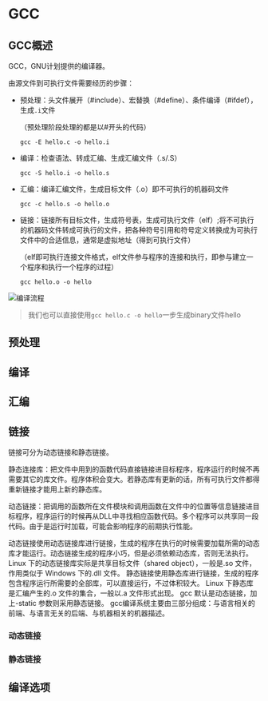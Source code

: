 # GCC

## GCC概述

GCC，GNU计划提供的编译器。



由源文件到可执行文件需要经历的步骤：

- 预处理：头文件展开（#include）、宏替换（#define）、条件编译（#ifdef），生成`.i`文件

  （预处理阶段处理的都是以#开头的代码）

  `gcc -E hello.c -o hello.i`

- 编译：检查语法、转成汇编、生成汇编文件（.s/.S）

  `gcc -S hello.i -o hello.s`

- 汇编：编译汇编文件，生成目标文件（.o）即不可执行的机器码文件

  `gcc -c hello.s -o hello.o`

- 链接：链接所有目标文件，生成符号表，生成可执行文件（elf）;将不可执行的机器码文件转成可执行的文件，把各种符号引用和符号定义转换成为可执行文件中的合适信息，通常是虚拟地址（得到可执行文件）

  （elf即可执行连接文件格式，elf文件参与程序的连接和执行，即参与建立一个程序和执行一个程序的过程）

  `gcc hello.o -o hello`

![编译流程](https://cdn.jsdelivr.net/gh/ethanworld/images@main/202205120802165.png)

> 我们也可以直接使用`gcc hello.c -o hello`一步生成binary文件hello





## 预处理



## 编译



## 汇编



## 链接

链接可分为动态链接和静态链接。

静态连接库：把文件中用到的函数代码直接链接进目标程序，程序运行的时候不再需要其它的库文件。程序体积会变大。若静态库有更新的话，所有可执行文件都得重新链接才能用上新的静态库。

动态链接：把调用的函数所在文件模块和调用函数在文件中的位置等信息链接进目标程序，程序运行的时候再从DLL中寻找相应函数代码。多个程序可以共享同一段代码。由于是运行时加载，可能会影响程序的前期执行性能。

动态链接使用动态链接库进行链接，生成的程序在执行的时候需要加载所需的动态库才能运行。动态链接生成的程序小巧，但是必须依赖动态库，否则无法执行。
Linux 下的动态链接库实际是共享目标文件（shared object），一般是.so 文件，作用类似于 Windows 下的.dll 文件。
静态链接使用静态库进行链接，生成的程序包含程序运行所需要的全部库，可以直接运行，不过体积较大。
Linux 下静态库是汇编产生的.o 文件的集合，一般以.a 文件形式出现。
gcc 默认是动态链接，加上-static 参数则采用静态链接。 gcc编译系统主要由三部分组成：与语言相关的前端、与语言无关的后端、与机器相关的机器描述。

### 动态链接



### 静态链接



## 编译选项

